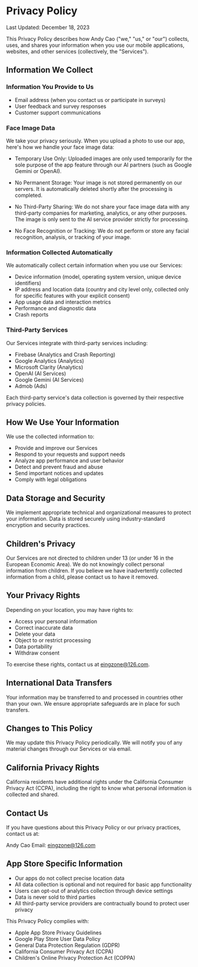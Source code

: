 # Privacy Policy

Last Updated: December 18, 2023

This Privacy Policy describes how Andy Cao ("we," "us," or "our") collects, uses, and shares your information when you use our mobile applications, websites, and other services (collectively, the "Services").

## Information We Collect

### Information You Provide to Us

- Email address (when you contact us or participate in surveys)
- User feedback and survey responses
- Customer support communications

### Face Image Data

We take your privacy seriously. When you upload a photo to use our app, here's how we handle your face image data:

- Temporary Use Only: Uploaded images are only used temporarily for the sole purpose of the app feature through our AI partners (such as Google Gemini or OpenAI).

- No Permanent Storage: Your image is not stored permanently on our servers. It is automatically deleted shortly after the processing is completed.

- No Third-Party Sharing: We do not share your face image data with any third-party companies for marketing, analytics, or any other purposes. The image is only sent to the AI service provider strictly for processing.

- No Face Recognition or Tracking: We do not perform or store any facial recognition, analysis, or tracking of your image.

### Information Collected Automatically

We automatically collect certain information when you use our Services:
- Device information (model, operating system version, unique device identifiers)
- IP address and location data (country and city level only, collected only for specific features with your explicit consent)
- App usage data and interaction metrics
- Performance and diagnostic data
- Crash reports

### Third-Party Services

Our Services integrate with third-party services including:
- Firebase (Analytics and Crash Reporting)
- Google Analytics (Analytics)
- Microsoft Clarity (Analytics)
- OpenAI (AI Services)
- Google Gemini (AI Services)
- Admob (Ads)

Each third-party service's data collection is governed by their respective privacy policies.

## How We Use Your Information

We use the collected information to:
- Provide and improve our Services
- Respond to your requests and support needs
- Analyze app performance and user behavior
- Detect and prevent fraud and abuse
- Send important notices and updates
- Comply with legal obligations

## Data Storage and Security

We implement appropriate technical and organizational measures to protect your information. Data is stored securely using industry-standard encryption and security practices.

## Children's Privacy

Our Services are not directed to children under 13 (or under 16 in the European Economic Area). We do not knowingly collect personal information from children. If you believe we have inadvertently collected information from a child, please contact us to have it removed.

## Your Privacy Rights

Depending on your location, you may have rights to:
- Access your personal information
- Correct inaccurate data
- Delete your data
- Object to or restrict processing
- Data portability
- Withdraw consent

To exercise these rights, contact us at eingzone@126.com.

## International Data Transfers

Your information may be transferred to and processed in countries other than your own. We ensure appropriate safeguards are in place for such transfers.

## Changes to This Policy

We may update this Privacy Policy periodically. We will notify you of any material changes through our Services or via email.

## California Privacy Rights

California residents have additional rights under the California Consumer Privacy Act (CCPA), including the right to know what personal information is collected and shared.

## Contact Us

If you have questions about this Privacy Policy or our privacy practices, contact us at:

Andy Cao
Email: eingzone@126.com

## App Store Specific Information

- Our apps do not collect precise location data
- All data collection is optional and not required for basic app functionality
- Users can opt-out of analytics collection through device settings
- Data is never sold to third parties
- All third-party service providers are contractually bound to protect user privacy

This Privacy Policy complies with:

- Apple App Store Privacy Guidelines
- Google Play Store User Data Policy
- General Data Protection Regulation (GDPR)
- California Consumer Privacy Act (CCPA)
- Children's Online Privacy Protection Act (COPPA)
